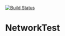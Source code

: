 [![Build Status](https://travis-ci.org/rokoDev/NetworkTest.svg?branch=master)](https://travis-ci.org/rokoDev/NetworkTest)

# NetworkTest
